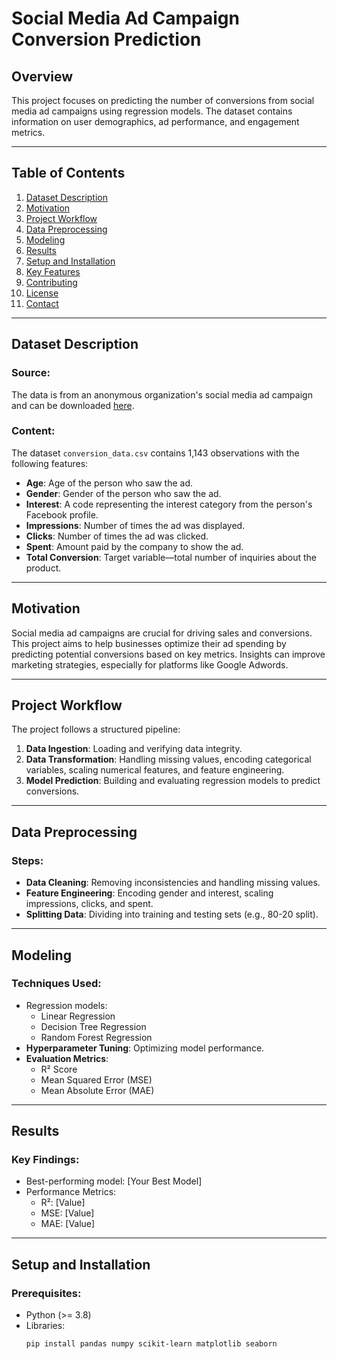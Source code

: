 # Social Media Ad Campaign Conversion Prediction

## Overview
This project focuses on predicting the number of conversions from social media ad campaigns using regression models. The dataset contains information on user demographics, ad performance, and engagement metrics.

---

## Table of Contents
1. [Dataset Description](#dataset-description)
2. [Motivation](#motivation)
3. [Project Workflow](#project-workflow)
4. [Data Preprocessing](#data-preprocessing)
5. [Modeling](#modeling)
6. [Results](#results)
7. [Setup and Installation](#setup-and-installation)
8. [Key Features](#key-features)
9. [Contributing](#contributing)
10. [License](#license)
11. [Contact](#contact)

---

## Dataset Description
### Source:
The data is from an anonymous organization's social media ad campaign and can be downloaded [here](#).

### Content:
The dataset `conversion_data.csv` contains 1,143 observations with the following features:
- **Age**: Age of the person who saw the ad.
- **Gender**: Gender of the person who saw the ad.
- **Interest**: A code representing the interest category from the person's Facebook profile.
- **Impressions**: Number of times the ad was displayed.
- **Clicks**: Number of times the ad was clicked.
- **Spent**: Amount paid by the company to show the ad.
- **Total Conversion**: Target variable—total number of inquiries about the product.

---

## Motivation
Social media ad campaigns are crucial for driving sales and conversions. This project aims to help businesses optimize their ad spending by predicting potential conversions based on key metrics. Insights can improve marketing strategies, especially for platforms like Google Adwords.

---

## Project Workflow
The project follows a structured pipeline:
1. **Data Ingestion**: Loading and verifying data integrity.
2. **Data Transformation**: Handling missing values, encoding categorical variables, scaling numerical features, and feature engineering.
3. **Model Prediction**: Building and evaluating regression models to predict conversions.

---

## Data Preprocessing
### Steps:
- **Data Cleaning**: Removing inconsistencies and handling missing values.
- **Feature Engineering**: Encoding gender and interest, scaling impressions, clicks, and spent.
- **Splitting Data**: Dividing into training and testing sets (e.g., 80-20 split).

---

## Modeling
### Techniques Used:
- Regression models:
  - Linear Regression
  - Decision Tree Regression
  - Random Forest Regression
- **Hyperparameter Tuning**: Optimizing model performance.
- **Evaluation Metrics**: 
  - R² Score
  - Mean Squared Error (MSE)
  - Mean Absolute Error (MAE)

---

## Results
### Key Findings:
- Best-performing model: [Your Best Model]
- Performance Metrics:
  - R²: [Value]
  - MSE: [Value]
  - MAE: [Value]

---

## Setup and Installation
### Prerequisites:
- Python (>= 3.8)
- Libraries:
  ```bash
  pip install pandas numpy scikit-learn matplotlib seaborn